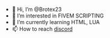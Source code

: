 - 👋 Hi, I’m @Brotex23
- 👀 I’m interested in FIVEM SCRIPTING
- 🌱 I’m currently learning HTML, LUA
- 📫 How to reach [discord ](https://discord.gg/ySNwcFAB8D)


